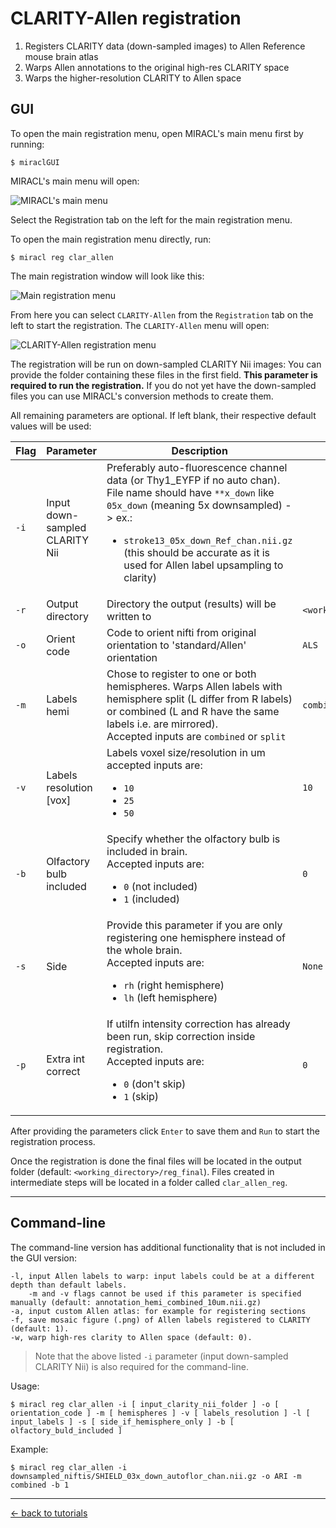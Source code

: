 # CLARITY-Allen registration

1. Registers CLARITY data (down-sampled images) to Allen Reference mouse brain atlas
2. Warps Allen annotations to the original high-res CLARITY space
3. Warps the higher-resolution CLARITY to Allen space

## GUI

To open the main registration menu, open MIRACL's main menu first by running:

```
$ miraclGUI
```

MIRACL's main menu will open:

![MIRACL's main menu](../../../gallery/menus/MIRACL_main-menu.png)

Select the Registration tab on the left for the main registration menu.

To open the main registration menu directly, run:

```
$ miracl reg clar_allen
```

The main registration window will look like this:

![Main registration menu](../../../gallery/menus/MIRACL_registration_main-menu.png)

From here you can select `CLARITY-Allen` from the `Registration` tab on the
left to start the registration. The `CLARITY-Allen` menu will open:

![CLARITY-Allen registration menu](../../../gallery/menus/MIRACL_registration_clar-allen-menu.png)

The registration will be run on down-sampled CLARITY Nii images: You can 
provide the folder containing these files in the first field. **This
parameter is required to run the registration.** If you do not yet have the 
down-sampled files you can use MIRACL's conversion methods to create them.

All remaining parameters are optional. If left blank, their respective default
values will be used:

| Flag | Parameter | Description | Default |
| ---  | ---       | ---         | ---     |
| `-i` | Input down-sampled CLARITY Nii | Preferably auto-fluorescence channel data (or Thy1_EYFP if no auto chan). File name should have `**x_down` like `05x_down` (meaning 5x downsampled) -> ex.: <ul><li>`stroke13_05x_down_Ref_chan.nii.gz` (this should be accurate as it is used for Allen label upsampling to clarity)</li></ul> | |
| `-r` | Output directory | Directory the output (results) will be written to | `<working_directory>/reg_final` |
| `-o` | Orient code | Code to orient nifti from original orientation to 'standard/Allen' orientation | `ALS` |
| `-m` | Labels hemi | Chose to register to one or both hemispheres. Warps Allen labels with hemisphere split (L differ from R labels) or combined (L and R have the same labels i.e. are mirrored).<br>Accepted inputs are `combined` or `split` | `combined` |
| `-v` | Labels resolution [vox] | Labels voxel size/resolution in um accepted inputs are: <ul><li>`10`</li><li>`25`</li><li>`50`</li></ul> | `10` |
| `-b` | Olfactory bulb included | Specify whether the olfactory bulb is included in brain. <br>Accepted inputs are: <ul><li>`0` (not included)</li><li>`1` (included)</li></ul> | `0` |
| `-s` | Side | Provide this parameter if you are only registering one hemisphere instead of the whole brain. <br>Accepted inputs are: <ul><li>`rh` (right hemisphere)</li><li>`lh` (left hemisphere)</li></ul> | `None` |
| `-p` | Extra int correct | If utilfn intensity correction has already been run, skip correction inside registration. <br>Accepted inputs are: <ul><li>`0` (don't skip)</li><li>`1` (skip)</li></ul>| `0` |

After providing the parameters click `Enter` to save them and `Run` to 
start the registration process.

Once the registration is done the final files will be located in the output 
folder (default: `<working_directory>/reg_final`). Files created in intermediate 
steps will be located in a folder called `clar_allen_reg`.

---

## Command-line

The command-line version has additional functionality that is not included in 
the GUI version:

```
-l, input Allen labels to warp: input labels could be at a different depth than default labels.
    -m and -v flags cannot be used if this parameter is specified manually (default: annotation_hemi_combined_10um.nii.gz)
-a, input custom Allen atlas: for example for registering sections
-f, save mosaic figure (.png) of Allen labels registered to CLARITY (default: 1).
-w, warp high-res clarity to Allen space (default: 0).
```

> Note that the above listed `-i` parameter (input down-sampled CLARITY Nii) is 
also required for the command-line.

Usage:

```
$ miracl reg clar_allen -i [ input_clarity_nii_folder ] -o [ orientation_code ] -m [ hemispheres ] -v [ labels_resolution ] -l [ input_labels ] -s [ side_if_hemisphere_only ] -b [ olfactory_buld_included ]
```

Example:

```
$ miracl reg clar_allen -i downsampled_niftis/SHIELD_03x_down_autoflor_chan.nii.gz -o ARI -m combined -b 1
```

---

[<- back to tutorials](../../tutorials.md)
